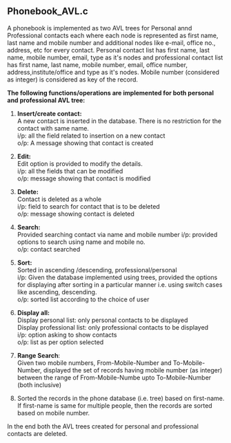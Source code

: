 ## Phonebook_AVL.c

A phonebook is implemented as two AVL trees for Personal annd Professional contacts each where each node is represented as first name, last name and mobile number and additional nodes like e-mail, office no., address, etc for every contact. Personal contact list has first name, last name, mobile number, email, type as it's nodes and professional contact list has first name, last name, mobile number, email, office number, address,institute/office and type as it's nodes. Mobile number (considered as integer) is considered as key of the record.

**The following functions/operations are implemented for both personal and professional AVL tree:**

1. **Insert/create contact:**  
A new contact is inserted in the database. There is no restriction for the contact with same name.  
i/p: all the field related to insertion on a new contact  
o/p: A message showing that contact is created

2. **Edit:**  
Edit option is provided to modify the details.  
i/p: all the fields that can be modified  
o/p: message showing that contact is modified

3. **Delete:**  
Contact is deleted as a whole  
i/p: field to search for contact that is to be deleted  
o/p: message showing contact is deleted

4. **Search:**  
Provided searching contact via name and mobile number
i/p: provided options to search using name and mobile no.  
o/p: contact searched

5. **Sort:**  
Sorted in ascending /descending, professional/personal  
i/p: Given the database implemented using trees, provided the options for displaying after sorting in a particular manner i.e. using switch cases like ascending, descending.  
o/p: sorted list according to the choice of user

6. **Display all:**  
Display personal list: only personal contacts to be displayed  
Display professional list: only professional contacts to be displayed  
i/p: option asking to show contacts  
o/p: list as per option selected

7. **Range Search**:  
Given two mobile numbers, From-Mobile-Number and To-Mobile-Number, displayed the set of records having mobile number (as integer) between the range of From-Mobile-Numbe upto To-Mobile-Number (both inclusive)

8. Sorted the records in the phone database (i.e. tree) based on first-name. If first-name is same for multiple people, then the records are sorted based on mobile number.  

In the end both the AVL trees created for personal and professional contacts are deleted.
